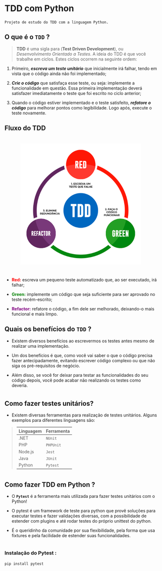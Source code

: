 # TDD com Python

`Projeto de estudo do TDD com a linguagem Python.`


## **O que é o ```TDD```** ?
>**TDD** é uma sigla para (**Test Driven Development**), ou *Desenvolvimento Orientado a Testes*. A ideia do TDD é que você trabalhe em ciclos. Estes ciclos ocorrem na seguinte ordem:

1. Primeiro, ***escreva um teste unitário*** que inicialmente irá falhar, tendo em vista que o código ainda não foi implementado;
   
2. ***Crie o código*** que satisfaça esse teste, ou seja: implemente a funcionalidade em questão. Essa primeira implementação deverá satisfazer imediatamente o teste que foi escrito no ciclo anterior;
   
3. Quando o código estiver implementado e o teste satisfeito, ***refatore o código*** para melhorar pontos como legibilidade. Logo após, execute o teste novamente.

   
## **Fluxo do TDD**
#
   
<div style="text-align:center">
    <img alt="ciclo tdd" src="./img-tdd.png" width="400px">
</div>

#

* <span style="color:red">**Red:**</span> escreva um pequeno teste automatizado que, ao ser executado, irá falhar;
  
* <span style="color:green">**Green:**</span> implemente um código que seja suficiente para ser aprovado no teste recém-escrito;
  
* <span style="color:purple">**Refactor:**</span>  refatore o código, a fim dele ser melhorado, deixando-o mais funcional e mais limpo.
  
## **Quais os benefícios do `TDD` ?**

* Existem diversos benefícios ao escrevermos os testes antes mesmo de realizar uma implementação.
   
*  Um dos benefícios é que, como você vai saber o que o código precisa fazer antecipadamente, evitando escrever código complexo ou que não siga os pré-requisitos de negócio.
*  Além disso, se você for deixar para testar as funcionalidades do seu código depois, você pode acabar não realizando os testes como deveria.
  
#
## **Como fazer testes unitários?**
  * Existem diversas ferramentas para realização de testes unitários. Alguns exemplos para diferentes linguagens são:



> Linguagem   | Ferramenta
> --------- | ------
> .NET | `NUnit`
> PHP  | `PHPUnit`
> Node.js | `Jest`
> Java | `JUnit`
> Python | `Pytest`
#
## **Como fazer TDD em Python ?**
* O **```Pytest```** é a ferramenta mais utilizada para fazer testes unitários com o Python! 
  
* O pytest é um framework de teste para python que provê soluções para executar testes e fazer validações diversas, com a possibilidade de estender com plugins e até rodar testes do próprio unittest do python.
* É o queridinho da comunidade por sua flexibilidade, pela forma que usa fixtures e pela facilidade de estender suas funcionalidades.
  
#
### **Instalação do Pytest :**
~~~~
pip install pytest
~~~~
  



